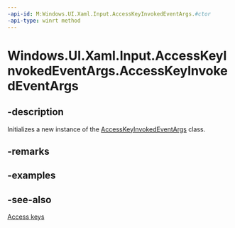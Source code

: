 ```yaml
---
-api-id: M:Windows.UI.Xaml.Input.AccessKeyInvokedEventArgs.#ctor
-api-type: winrt method
---
```


<!-- Method syntax
public AccessKeyInvokedEventArgs()
-->

# Windows.UI.Xaml.Input.AccessKeyInvokedEventArgs.AccessKeyInvokedEventArgs

## -description
Initializes a new instance of the [AccessKeyInvokedEventArgs](accesskeyinvokedeventargs.md) class.


## -remarks

## -examples

## -see-also
[Access keys](/windows/uwp/design/input/access-keys)
